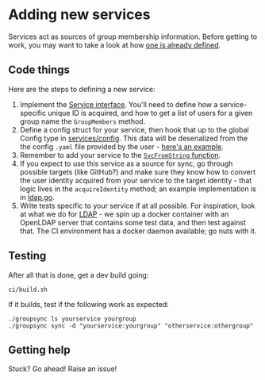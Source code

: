 # Adding new services
Services act as sources of group membership information. Before getting to
work, you may want to take a look at how
[one is already defined](../services/ldap.go).

## Code things
Here are the steps to defining a new service:

1. Implement the [Service interface](../services/service.go). You'll need to
   define how a service-specific unique ID is acquired, and how to get a list
   of users for a given group name the `GroupMembers` method.
2. Define a config struct for your service, then hook that up to the global Config type
   in [services/config](../services/config.go). This data will be deserialized
   from the the config `.yaml` file provided by the user -
   [here's an example](../examples/groupsync.yaml).
3. Remember to add your service to the
   [`SvcFromString` function](../services/service.go).
4. If you expect to use this service as a source for sync, go through possible
   targets (like GitHub?) and make sure they know how to convert the user
   identity acquired from your service to the target identity - that logic lives
   in the `acquireIdentity` method; an example implementation is in
   [ldap.go](../services/ldap.go).
5. Write tests specific to your service if at all possible. For inspiration,
   look at what we do for [LDAP](../services/ldap_test.go) - we spin up a
   docker container with an OpenLDAP server that contains some test data,
   and then test against that. The CI environment has a docker daemon available;
   go nuts with it.

## Testing
After all that is done, get a dev build going:

```
ci/build.sh
```

If it builds, test if the following work as expected:

```
./groupsync ls yourservice yourgroup
./groupsync sync -d "yourservice:yourgroup" "otherservice:othergroup"
```

## Getting help
Stuck? Go ahead! Raise an issue!